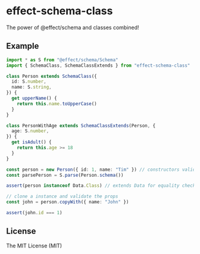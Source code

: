 # effect-schema-class

The power of @effect/schema and classes combined!

## Example

```ts
import * as S from "@effect/schema/Schema"
import { SchemaClass, SchemaClassExtends } from "effect-schema-class"

class Person extends SchemaClass({
  id: S.number,
  name: S.string,
}) {
  get upperName() {
    return this.name.toUpperCase()
  }
}

class PersonWithAge extends SchemaClassExtends(Person, {
  age: S.number,
}) {
  get isAdult() {
    return this.age >= 18
  }
}

const person = new Person({ id: 1, name: "Tim" }) // constructors validate the props
const parsePerson = S.parse(Person.schema())

assert(person instanceof Data.Class) // extends Data for equality checks

// clone a instance and validate the props
const john = person.copyWith({ name: "John" })

assert(john.id === 1)
```

## License

The MIT License (MIT)
